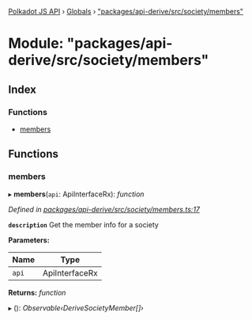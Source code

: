 [Polkadot JS API](../README.md) › [Globals](../globals.md) › ["packages/api-derive/src/society/members"](_packages_api_derive_src_society_members_.md)

# Module: "packages/api-derive/src/society/members"

## Index

### Functions

* [members](_packages_api_derive_src_society_members_.md#members)

## Functions

###  members

▸ **members**(`api`: ApiInterfaceRx): *function*

*Defined in [packages/api-derive/src/society/members.ts:17](https://github.com/polkadot-js/api/blob/539a8c4cb5/packages/api-derive/src/society/members.ts#L17)*

**`description`** Get the member info for a society

**Parameters:**

Name | Type |
------ | ------ |
`api` | ApiInterfaceRx |

**Returns:** *function*

▸ (): *Observable‹DeriveSocietyMember[]›*
